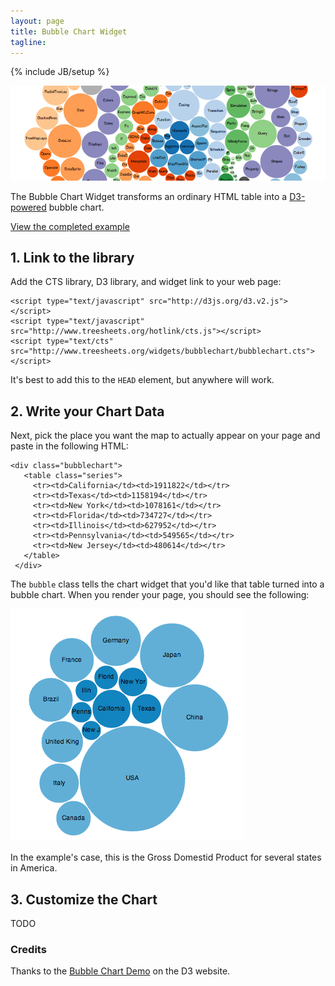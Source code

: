 ```yaml
---
layout: page
title: Bubble Chart Widget
tagline:
---
```

{% include JB/setup %}

<img class="widget-banner" src="banner.png" />

<p class="intro">The Bubble Chart Widget transforms an ordinary HTML table into a
<a href="http://d3js.org/">D3-powered</a> bubble chart.</p>

<p class="intro"><a href="example.html">View the completed example</a></p>

## 1. Link to the library

Add the CTS library, D3 library, and widget link to your web page:

    <script type="text/javascript" src="http://d3js.org/d3.v2.js"></script>
    <script type="text/javascript" src="http://www.treesheets.org/hotlink/cts.js"></script>
    <script type="text/cts" src="http://www.treesheets.org/widgets/bubblechart/bubblechart.cts"></script>

It's best to add this to the `HEAD` element, but anywhere will work.

## 2. Write your Chart Data

Next, pick the place you want the map to actually appear on your page and paste
in the following HTML: 

    <div class="bubblechart">
       <table class="series">
         <tr><td>California</td><td>1911822</td></tr>
         <tr><td>Texas</td><td>1158194</td></tr>
         <tr><td>New York</td><td>1078161</td></tr>
         <tr><td>Florida</td><td>734727</td></tr>
         <tr><td>Illinois</td><td>627952</td></tr>
         <tr><td>Pennsylvania</td><td>549565</td></tr>
         <tr><td>New Jersey</td><td>480614</td></tr>
       </table>
     </div>

The `bubble` class tells the chart widget that you'd like that table turned
into a bubble chart. When you render your page, you should see the following:

![Bubble Chart Example](example1.png)

In the example's case, this is the Gross Domestid Product for several states in
America.

## 3. Customize the Chart

TODO

### Credits

Thanks to the [Bubble Chart Demo](http://mbostock.github.com/d3/ex/bubble.html)
on the D3 website.

<script>
$(function() {
  SelectPage("PageWidgets", "PageWidgetsBubblechart");
});
</script>
